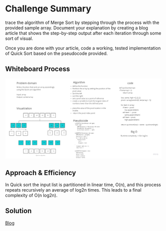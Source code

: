 # Challenge Summary
trace the algorithm of Merge Sort by stepping through the process with the provided sample array. Document your explanation by creating a blog article that shows the step-by-step output after each iteration through some sort of visual.

Once you are done with your article, code a working, tested implementation of Quick Sort based on the pseudocode provided.

## Whiteboard Process
![](Quick_Sort.jpg)

## Approach & Efficiency
In Quick sort the input list is partitioned in linear time, O(n), and this process repeats recursively an average of log2n times. This leads to a final complexity of O(n log2n).

## Solution
[Blog](https://dialabk.hashnode.dev/quick-sort-algorithm)
